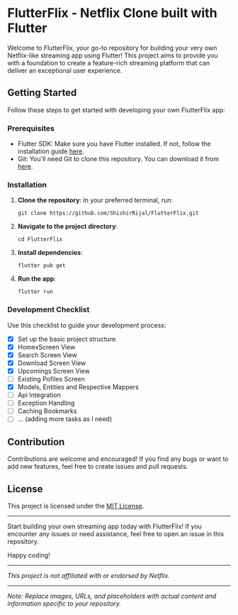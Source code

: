 # FlutterFlix - Netflix Clone built with Flutter

 
Welcome to FlutterFlix, your go-to repository for building your very own Netflix-like streaming app using Flutter! This project aims to provide you with a foundation to create a feature-rich streaming platform that can deliver an exceptional user experience.



## Getting Started

Follow these steps to get started with developing your own FlutterFlix app:

### Prerequisites

- Flutter SDK: Make sure you have Flutter installed. If not, follow the installation guide [here](https://flutter.dev/docs/get-started/install).
- Git: You'll need Git to clone this repository. You can download it from [here](https://git-scm.com/downloads).

### Installation

1. **Clone the repository**: In your preferred terminal, run:
    ```
    git clone https://github.com/ShishirRijal/FlutterFlix.git
    ```

2. **Navigate to the project directory**:
    ```
    cd FlutterFlix
    ```

3. **Install dependencies**:
    ```
    flutter pub get
    ```

4. **Run the app**:
    ```
    flutter run
    ```

### Development Checklist

Use this checklist to guide your development process:

- [x] Set up the basic project structure.
- [x] HomexScreen View
- [x] Search Screen View
- [x] Download Screen View
- [x] Upcomings Screen View
- [ ] Existing Pofiles Screen
- [x] Models, Entities and Respective Mappers
- [ ] Api Integration
- [ ] Exception Handling
- [ ] Caching Bookmarks
- [ ] ... (adding more tasks as I need)

## Contribution

Contributions are welcome and encouraged! If you find any bugs or want to add new features, feel free to create issues and pull requests.

## License

This project is licensed under the [MIT License](LICENSE).

---

Start building your own streaming app today with FlutterFlix! If you encounter any issues or need assistance, feel free to open an issue in this repository.

Happy coding! 

---

*This project is not affiliated with or endorsed by Netflix.*

---

*Note: Replace images, URLs, and placeholders with actual content and information specific to your repository.*
